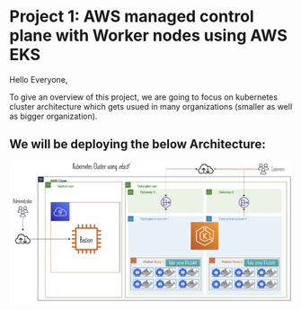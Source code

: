 # Project 1: AWS managed control plane with Worker nodes using AWS EKS

Hello Everyone,

To give an overview of this project, we are going to focus on kubernetes cluster architecture which gets usued in many organizations (smaller as well as bigger organization).

## We will be deploying the below Architecture:

![Cluster Architecture](https://github.com/CloudStrategyOfficial/document-aws-eks-k8s/blob/main/images/picture-1-1.jpeg)